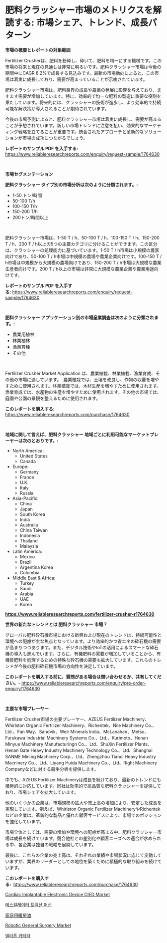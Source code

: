 <p><h1>肥料クラッシャー市場のメトリクスを解読する: 市場シェア、トレンド、成長パターン</h1></p><p><strong>市場の概要とレポートの対象範囲</strong></p>
<p><p>Fertilizer Crusherは、肥料を粉砕し、砕いて、肥料を均一にする機械です。この市場の将来と現在の見通しは非常に明るいです。肥料クラッシャー市場は今後の期間中にCAGR 8.2%で成長する見込みです。最新の市場動向によると、この市場は着実に成長しており、需要が高まっていることが示唆されています。</p><p>肥料クラッシャー市場は、肥料業界の成長や農業の発展に影響を与えており、ますます需要が増加しています。特に、効率的で均一な肥料の製造に重要な役割を果たしています。将来的には、クラッシャーの技術が進歩し、より効率的で持続可能な解決策が導入されることが期待されています。</p><p>今後の市場予測によると、肥料クラッシャー市場は着実に成長し、需要が高まることが予想されています。新しい市場トレンドに注意を払い、効果的なマーケティング戦略を立てることが重要です。統合されたアプローチと革新的なソリューションが市場の成功につながるでしょう。</p></p>
<p><strong>レポートのサンプル PDF を入手する:</strong> <a href="https://www.reliableresearchreports.com/enquiry/request-sample/1764630">https://www.reliableresearchreports.com/enquiry/request-sample/1764630</a></p>
<p>&nbsp;</p>
<p><strong>市場セグメンテーション</strong></p>
<p><strong>肥料クラッシャー タイプ別の市場分析は次のように分類されます。:</strong></p>
<p><ul><li>1-50 トン/時間</li><li>50-100 T/h</li><li>100-150 T/h</li><li>150-200 T/h</li><li>200トン/時間以上</li></ul></p>
<p>&nbsp;</p>
<p><p>肥料クラッシャー市場は、1-50 T / h、50-100 T / h、100-150 T / h、150-200 T / h、200 T / h以上の5つの主要カテゴリに分けることができます。この区分は、クラッシャーの処理能力に基づいています。1-50 T / h市場は小規模の農家向けであり、50-100 T / h市場は中規模の農場や農業企業向けです。100-150 T / h市場は中規模から大規模の農場向けであり、150-200 T / h市場は大規模な農業生産者向けです。200 T / h以上の市場は非常に大規模な農業企業や農業用途向けです。</p></p>
<p><strong>レポートのサンプル PDF を入手する:</strong>&nbsp;<a href="https://www.reliableresearchreports.com/enquiry/request-sample/1764630">https://www.reliableresearchreports.com/enquiry/request-sample/1764630</a></p>
<p>&nbsp;</p>
<p><strong> 肥料クラッシャー アプリケーション別の市場産業調査は次のように分類されます。:</strong></p>
<p><ul><li>農業用植林</li><li>林業植林</li><li>漁業育種</li><li>その他</li></ul></p>
<p>&nbsp;</p>
<p><p>Fertilizer Crusher Market Application は、農業植栽、林業植栽、漁業育成、その他の市場に適しています。　農業植栽では、土壌を改良し、作物の収量を増やすために使用されます。林業植栽では、木材生産を増やすために使用されます。漁業育成では、水産物の生産を増やすために使用されます。その他の市場では、庭園や公園の景観を整えるために使用されます。</p></p>
<p><strong>このレポートを購入する:</strong>&nbsp; <a href="https://www.reliableresearchreports.com/purchase/1764630">https://www.reliableresearchreports.com/purchase/1764630</a></p>
<p>&nbsp;</p>
<p><strong>地域に関して言えば、肥料クラッシャー 地域ごとに利用可能なマーケットプレーヤーは次のとおりです。:</strong></p>
<p><ul>
    <li>
        North America:
        <ul>
            <li>United States</li>
            <li>Canada</li>
        </ul>
    </li>
    <li>
        Europe:
        <ul>
            <li>Germany</li>
            <li>France</li>
            <li>U.K.</li>
            <li>Italy</li>
            <li>Russia</li>
        </ul>
    </li>
    <li>
        Asia-Pacific:
        <ul>
            <li>China</li>
            <li>Japan</li>
            <li>South Korea</li>
            <li>India</li>
            <li>Australia</li>
            <li>China Taiwan</li>
            <li>Indonesia</li>
            <li>Thailand</li>
            <li>Malaysia</li>
        </ul>
    </li>
    <li>
        Latin America:
        <ul>
            <li>Mexico</li>
            <li>Brazil</li>
            <li>Argentina Korea</li>
            <li>Colombia</li>
        </ul>
    </li>
    <li>
        Middle East & Africa:
        <ul>
            <li>Turkey</li>
            <li>Saudi</li>
            <li>Arabia</li>
            <li>UAE</li>
            <li>Korea</li>
        </ul>
    </li>
    </ul></p>
<p><strong><a href="https://www.reliableresearchreports.com/fertilizer-crusher-r1764630">https://www.reliableresearchreports.com/fertilizer-crusher-r1764630</a></strong>&nbsp;</p>
<p><strong>世界の新たなトレンドとは 肥料クラッシャー 市場？</strong></p>
<p><p>グローバル肥料砕石機市場における新興および現在のトレンドは、持続可能性と環境への配慮が主な焦点となっています。より効率的かつ省エネの砕石機の需要が高まりつつあります。また、デジタル技術やIoTの活用によるスマートな砕石機の導入も進んでいます。さらに、有機肥料の需要が増加していることから、有機質肥料を処理するための特殊な砕石機の需要も拡大しています。これらのトレンドが今後の肥料砕石機市場の方向性を決定しています。</p></p>
<p><strong>このレポートを購入する前に、質問がある場合は問い合わせるか、共有してください。</strong>- <a href="https://www.reliableresearchreports.com/enquiry/pre-order-enquiry/1764630">https://www.reliableresearchreports.com/enquiry/pre-order-enquiry/1764630</a></p>
<p>&nbsp;</p>
<p><strong>主要な市場プレーヤー</strong></p>
<p><p>Fertilizer Crusher市場の主要プレーヤー、AZEUS Fertilizer Machinery、Whirlston Organic Fertilizer Machinery、Richentek、Nile Machinery Co.、Ltd.、Fan Way、Sandvik、Weir Minerals India、McLanahan、Metso、Furukawa Industrial Machinery Systems Co.、Ltd.、Kurimoto、Henan Minyue Machinery Manufacturingn Co.、Ltd、ShuXin Fertilizer Plants、Henan Gate Heavy Industry Machinery Technology Co.、Ltd、Shanghai SANME Mining Machinery Corp.、Ltd、Zhengzhou Tianci Heavy Industry Macninery Co.、Ltd、Liyang Huida Machinery Co.、Ltd、Right Machinery Companyなどに対する競争分析を提供します。</p><p>中でも、AZEUS Fertilizer Machineryは成長を続けており、最新のトレンドにも積極的に対応しています。同社は効率的で高品質な肥料クラッシャーを提供しており、市場シェアを拡大しています。</p><p>他のいくつかの企業は、市場規模の拡大や売上高の増加により、安定した成長を実現しています。例えば、Whirlston Organic Fertilizer MachineryやRichentekなどの企業は、革新的な製品と優れた顧客サービスにより、市場でのポジションを強化しています。</p><p>市場全体としては、需要の増加や環境への配慮が高まる中、肥料クラッシャー市場は成長を続けています。競合他社との差別化や顧客ニーズへの適合が求められる中、各企業は独自の戦略を展開しています。</p><p>最後に、これらの企業の売上高は、それぞれの業績や市場状況に応じて変動していますが、業界のリーダーとしての地位を築くために積極的な取り組みを続けています。</p></p>
<p><strong>このレポートを購入する:</strong>&nbsp;&nbsp;<a href="https://www.reliableresearchreports.com/purchase/1764630">https://www.reliableresearchreports.com/purchase/1764630</a></p>
<p><p><a href="https://github.com/changoleonlaverguenzanoexiste/Market-Research-Report-List-2/blob/main/cardiac-implantable-electronic-device-cied-market.md">Cardiac Implantable Electronic Device CIED Market</a></p><p><a href="https://medium.com/@kevinvasquez7272023/%EC%97%90%EC%8A%A4%EC%BB%AC%EB%A0%88%EC%9D%B4%ED%84%B0-%ED%8A%B8%EB%9E%99%EC%85%98-%EA%B8%B0%EA%B3%84-%EC%8B%9C%EC%9E%A5-%EC%84%B1%EA%B3%B5%EC%A0%81%EC%9D%B8-%EB%B9%84%EC%A6%88%EB%8B%88%EC%8A%A4-%EC%A0%84%EB%9E%B5%EC%9D%98-%EC%97%B4%EC%87%A0-2031%EB%85%84%EA%B9%8C%EC%A7%80-%EC%98%88%EC%B8%A1-38f69f73e0d7">에스컬레이터 트랙션 머신</a></p><p><a href="https://medium.com/@chrispcreem58/%E3%83%9B%E3%83%BC%E3%83%A0%E6%9A%96%E6%88%BF%E7%94%A8%E3%82%AA%E3%82%A4%E3%83%AB%E5%B8%82%E5%A0%B4%E3%83%AC%E3%83%9D%E3%83%BC%E3%83%88%E3%81%AF-%E3%81%93%E3%81%AE%E5%B8%82%E5%A0%B4%E3%81%AE%E6%9C%80%E6%96%B0%E3%81%AE%E3%83%88%E3%83%AC%E3%83%B3%E3%83%89%E3%81%A8%E6%88%90%E9%95%B7%E6%A9%9F%E4%BC%9A%E3%82%92%E6%98%8E%E3%82%89%E3%81%8B%E3%81%AB%E3%81%97%E3%81%A6%E3%81%84%E3%81%BE%E3%81%99-3e9a06ae59e4">家庭用暖房油</a></p><p><a href="https://github.com/dimitrishawkinswaynenp91rgz/Market-Research-Report-List-2/blob/main/robotic-general-surgery-market.md">Robotic General Surgery Market</a></p><p><a href="https://medium.com/@tarynhermanii/%EB%84%AC%EB%9D%BC%ED%86%A4-%EC%B9%B4%ED%85%8C%ED%84%B0-%EC%8B%9C%EC%9E%A5-2031%EB%85%84%EA%B9%8C%EC%A7%80%EC%9D%98-%ED%8A%B8%EB%A0%8C%EB%93%9C-%EC%98%88%EC%B8%A1-%EB%B0%8F-%EA%B2%BD%EC%9F%81-%EB%B6%84%EC%84%9D-51cd64c91be1">넬라톤 카테터</a></p></p>